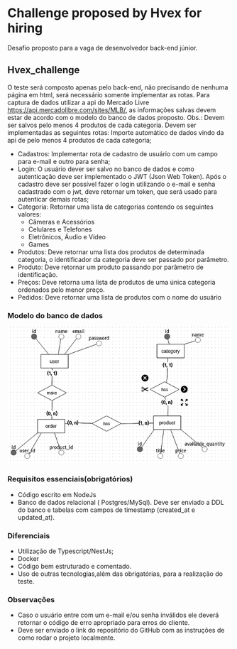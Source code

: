 # Challenge proposed by Hvex for hiring

 Desafio proposto para a vaga de desenvolvedor  back-end júnior.

## Hvex_challenge

 O teste será composto apenas pelo back-end, não precisando de nenhuma página em html, será necessário somente implementar as rotas. Para captura de dados utilizar a api do Mercado Livre <https://api.mercadolibre.com/sites/MLB/>, as informações salvas devem estar de acordo com o modelo do banco de dados proposto. 
Obs.: Devem ser salvos pelo menos 4 produtos de cada categoria.
Devem ser implementadas as seguintes rotas:
Importe automático de dados vindo da api de pelo menos 4 produtos de cada categoria;
* Cadastros: Implementar rota de cadastro de usuário com um campo para e-mail e outro para senha;
* Login:  O usuário dever ser salvo no banco de dados e como autenticação deve ser implementado o JWT (Json Web Token). Após o cadastro  deve ser possível fazer o login utilizando o e-mail e senha cadastrado com o jwt, deve retornar um token, que será usado para  autenticar demais rotas;
* Categoria: Retornar uma lista de categorias contendo os seguintes valores:
    * Câmeras e Acessórios
    * Celulares e Telefones
    * Eletrônicos, Áudio e Vídeo
    * Games
* Produtos: Deve retornar uma lista dos produtos de determinada categoria, o identificador da categoria deve ser passado por parâmetro.
* Produto: Deve retornar um produto passando por parâmetro de identificação.
* Preços: Deve retorna uma lista de produtos  de uma única categoria ordenados pelo menor preço.
* Pedidos: Deve retornar uma lista de produtos com o nome do usuário

### Modelo do banco de dados

![Modelo do banco de dados.](./README_Assets/modeloDB)

### Requisitos essenciais(obrigatórios)
* Código escrito em NodeJs
* Banco de dados relacional ( Postgres/MySql). Deve ser enviado a DDL do banco e tabelas com campos de timestamp (created_at e updated_at).


### Diferenciais
* Utilização de Typescript/NestJs;
* Docker
* Código bem estruturado e comentado.
* Uso de outras tecnologias,além das obrigatórias, para a realização do teste.


### Observações
* Caso o usuário entre com um e-mail e/ou senha inválidos ele deverá retornar o código de erro apropriado para erros do cliente.
* Deve ser enviado o link do repositório do GitHub com as instruções de como rodar o projeto localmente.

